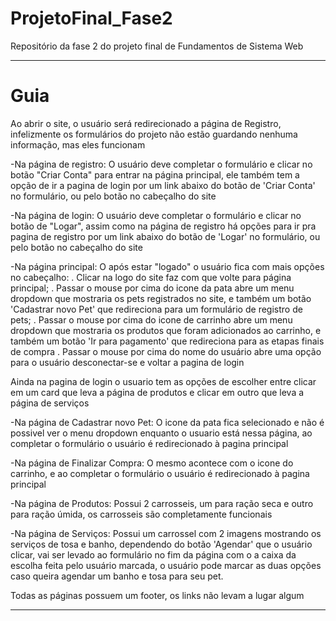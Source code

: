 # ProjetoFinal_Fase2
Repositório da fase 2 do projeto final de Fundamentos de Sistema Web

--------------------------------------------------------------------------------------------

# Guia

Ao abrir o site, o usuário será redirecionado a página de Registro, infelizmente os formulários do projeto não estão guardando nenhuma informação, mas eles funcionam

-Na página de registro: O usuário deve completar o formulário e clicar no botão "Criar Conta" para entrar na página principal, ele também tem a opção de ir a pagina de login por um link abaixo do botão de 'Criar Conta' no formulário, ou pelo botão no cabeçalho do site

-Na página de login: O usuário deve completar o formulário e clicar no botão de "Logar", assim como na página de registro há opções para ir pra pagina de registro por um link abaixo do botão de 'Logar' no formulário, ou pelo botão no cabeçalho do site

-Na página principal: O após estar "logado" o usuário fica com mais opções no cabeçalho:
  . Clicar na logo do site faz com que volte para página principal;
  . Passar o mouse por cima do icone da pata abre um menu dropdown que mostraria os pets registrados no site, e também um botão 'Cadastrar novo Pet' que redireciona para um formulário de registro de pets;
  . Passar o mouse por cima do icone de carrinho abre um menu dropdown que mostraria os produtos que foram adicionados ao carrinho, e também um botão 'Ir para pagamento' que redireciona para as etapas finais de compra
  . Passar o mouse por cima do nome do usuário abre uma opção para o usuário desconectar-se e voltar a pagina de login

  Ainda na pagina de login o usuario tem as opções de escolher entre clicar em um card que leva a página de produtos e clicar em outro que leva a página de serviços

-Na página de Cadastrar novo Pet: O icone da pata fica selecionado e não é possivel ver o menu dropdown enquanto o usuario está nessa página, ao completar o formulário o usuário é redirecionado à pagina principal

-Na página de Finalizar Compra: O mesmo acontece com o icone do carrinho, e ao completar o formulário o usuário é redirecionado à pagina principal

-Na página de Produtos: Possui 2 carrosseis, um para ração seca e outro para ração úmida, os carrosseis são completamente funcionais

-Na página de Serviços: Possui um carrossel com 2 imagens mostrando os serviços de tosa e banho, dependendo do botão 'Agendar' que o usuário clicar, vai ser levado ao formulário no fim da página com o a caixa da escolha feita pelo usuário marcada, o usuário pode marcar as duas opções caso queira agendar um banho e tosa para seu pet.

Todas as páginas possuem um footer, os links não levam a lugar algum

-----------------------------------------------------------------------------------------------------------
